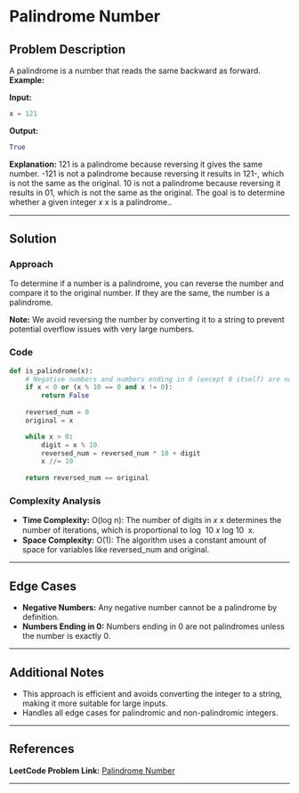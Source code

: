 
# Palindrome Number

## Problem Description

A palindrome is a number that reads the same backward as forward.
**Example:**

**Input:**
```python
x = 121
```

**Output:**
```python
True
```

**Explanation:**
121 is a palindrome because reversing it gives the same number.
-121 is not a palindrome because reversing it results in 121-, which is not the same as the original.
10 is not a palindrome because reversing it results in 01, which is not the same as the original.
The goal is to determine whether a given integer 
𝑥
x is a palindrome..

---

## Solution

### Approach

To determine if a number is a palindrome, you can reverse the number and compare it to the original number. If they are the same, the number is a palindrome.

**Note:** We avoid reversing the number by converting it to a string to prevent potential overflow issues with very large numbers.

### Code

```python
def is_palindrome(x):
    # Negative numbers and numbers ending in 0 (except 0 itself) are not palindromes
    if x < 0 or (x % 10 == 0 and x != 0):
        return False
    
    reversed_num = 0
    original = x

    while x > 0:
        digit = x % 10
        reversed_num = reversed_num * 10 + digit
        x //= 10
    
    return reversed_num == original
```

### Complexity Analysis

- **Time Complexity:** O(log n): The number of digits in 
𝑥
x determines the number of iterations, which is proportional to 
log
⁡
10
𝑥
log 
10
​
 x.
- **Space Complexity:** O(1): The algorithm uses a constant amount of space for variables like reversed_num and original.

---

## Edge Cases

- **Negative Numbers:** Any negative number cannot be a palindrome by definition.
- **Numbers Ending in 0:** Numbers ending in 0 are not palindromes unless the number is exactly 0.

---

## Additional Notes

- This approach is efficient and avoids converting the integer to a string, making it more suitable for large inputs.
- Handles all edge cases for palindromic and non-palindromic integers. 

---

## References

**LeetCode Problem Link:** [Palindrome Number](https://leetcode.com/problems/palindrome-number/)

---
